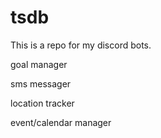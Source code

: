 # tsdb
This is a repo for my discord bots.

goal manager

sms messager

location tracker

event/calendar manager



